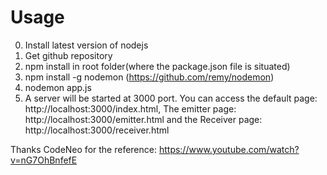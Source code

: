 # Usage
0. Install latest version of nodejs
1. Get github repository
2. npm install in root folder(where the package.json file is situated)
3. npm install -g nodemon (https://github.com/remy/nodemon)
4. nodemon app.js
5. A server will be started at 3000 port. You can access the default page: http://localhost:3000/index.html,
   The emitter page: http://localhost:3000/emitter.html and the Receiver page: http://localhost:3000/receiver.html

Thanks CodeNeo for the reference: https://www.youtube.com/watch?v=nG7OhBnfefE